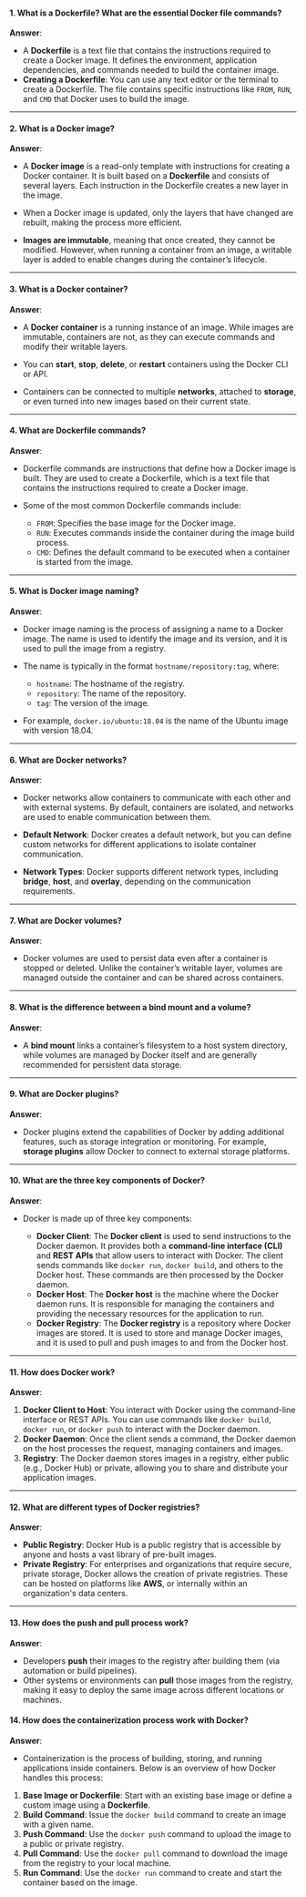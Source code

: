 #### **1. What is a Dockerfile? What are the essential Docker file commands?**

**Answer**:
* A **Dockerfile** is a text file that contains the instructions required to create a Docker image. It defines the environment, application dependencies, and commands needed to build the container image.
* **Creating a Dockerfile**: You can use any text editor or the terminal to create a Dockerfile. The file contains specific instructions like `FROM`, `RUN`, and `CMD` that Docker uses to build the image.

---

#### **2. What is a Docker image?**

**Answer**:
* A **Docker image** is a read-only template with instructions for creating a Docker container. It is built based on a **Dockerfile** and consists of several layers. Each instruction in the Dockerfile creates a new layer in the image.

* When a Docker image is updated, only the layers that have changed are rebuilt, making the process more efficient.
* **Images are immutable**, meaning that once created, they cannot be modified. However, when running a container from an image, a writable layer is added to enable changes during the container’s lifecycle.

---

#### **3. What is a Docker container?**

**Answer**:
* A **Docker container** is a running instance of an image. While images are immutable, containers are not, as they can execute commands and modify their writable layers.

* You can **start**, **stop**, **delete**, or **restart** containers using the Docker CLI or API.
* Containers can be connected to multiple **networks**, attached to **storage**, or even turned into new images based on their current state.

---

#### **4. What are Dockerfile commands?**

**Answer**:
* Dockerfile commands are instructions that define how a Docker image is built. They are used to create a Dockerfile, which is a text file that contains the instructions required to create a Docker image.

* Some of the most common Dockerfile commands include:

  * `FROM`: Specifies the base image for the Docker image.
  * `RUN`: Executes commands inside the container during the image build process.
  * `CMD`: Defines the default command to be executed when a container is started from the image.

---

#### **5. What is Docker image naming?**

**Answer**:
* Docker image naming is the process of assigning a name to a Docker image. The name is used to identify the image and its version, and it is used to pull the image from a registry.

* The name is typically in the format `hostname/repository:tag`, where:

  * `hostname`: The hostname of the registry.
  * `repository`: The name of the repository.
  * `tag`: The version of the image.

* For example, `docker.io/ubuntu:18.04` is the name of the Ubuntu image with version 18.04.

---

#### **6. What are Docker networks?**

**Answer**:
* Docker networks allow containers to communicate with each other and with external systems. By default, containers are isolated, and networks are used to enable communication between them.

* **Default Network**: Docker creates a default network, but you can define custom networks for different applications to isolate container communication.
* **Network Types**: Docker supports different network types, including **bridge**, **host**, and **overlay**, depending on the communication requirements.

---

#### **7. What are Docker volumes?**

**Answer**:
* Docker volumes are used to persist data even after a container is stopped or deleted. Unlike the container’s writable layer, volumes are managed outside the container and can be shared across containers.


---

#### **8. What is the difference between a bind mount and a volume?**

**Answer**:
* A **bind mount** links a container’s filesystem to a host system directory, while volumes are managed by Docker itself and are generally recommended for persistent data storage.


---

#### **9. What are Docker plugins?**

**Answer**:
* Docker plugins extend the capabilities of Docker by adding additional features, such as storage integration or monitoring. For example, **storage plugins** allow Docker to connect to external storage platforms.

---

#### **10. What are the three key components of Docker?**

**Answer**:
* Docker is made up of three key components:

  * **Docker Client**: The **Docker client** is used to send instructions to the Docker daemon. It provides both a **command-line interface (CLI)** and **REST APIs** that allow users to interact with Docker. The client sends commands like `docker run`, `docker build`, and others to the Docker host. These commands are then processed by the Docker daemon.
  * **Docker Host**: The **Docker host** is the machine where the Docker daemon runs. It is responsible for managing the containers and providing the necessary resources for the application to run.
  * **Docker Registry**: The **Docker registry** is a repository where Docker images are stored. It is used to store and manage Docker images, and it is used to pull and push images to and from the Docker host.

---

#### **11. How does Docker work?**

**Answer**:
1. **Docker Client to Host**: You interact with Docker using the command-line interface or REST APIs. You can use commands like `docker build`, `docker run`, or `docker push` to interact with the Docker daemon.
2. **Docker Daemon**: Once the client sends a command, the Docker daemon on the host processes the request, managing containers and images.
3. **Registry**: The Docker daemon stores images in a registry, either public (e.g., Docker Hub) or private, allowing you to share and distribute your application images.

---

#### **12. What are different types of Docker registries?**

**Answer**:
* **Public Registry**: Docker Hub is a public registry that is accessible by anyone and hosts a vast library of pre-built images.
* **Private Registry**: For enterprises and organizations that require secure, private storage, Docker allows the creation of private registries. These can be hosted on platforms like **AWS**, or internally within an organization's data centers.

---

#### **13. How does the push and pull process work?**

**Answer**:
* Developers **push** their images to the registry after building them (via automation or build pipelines).
* Other systems or environments can **pull** those images from the registry, making it easy to deploy the same image across different locations or machines.


#### **14. How does the containerization process work with Docker?**

**Answer**:
* Containerization is the process of building, storing, and running applications inside containers. Below is an overview of how Docker handles this process:

1. **Base Image or Dockerfile**: Start with an existing base image or define a custom image using a **Dockerfile**.
2. **Build Command**: Issue the `docker build` command to create an image with a given name.
3. **Push Command**: Use the `docker push` command to upload the image to a public or private registry.
4. **Pull Command**: Use the `docker pull` command to download the image from the registry to your local machine.
5. **Run Command**: Use the `docker run` command to create and start the container based on the image.





